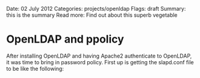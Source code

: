 Date: 02 July 2012
Categories: projects/openldap
Flags: draft
Summary: this is the summary
Read more: Find out about this superb vegetable

# OpenLDAP and ppolicy

After installing OpenLDAP and having Apache2 authenticate to OpenLDAP, it was time to bring in password policy. First up is getting the slapd.conf file to be like the following: